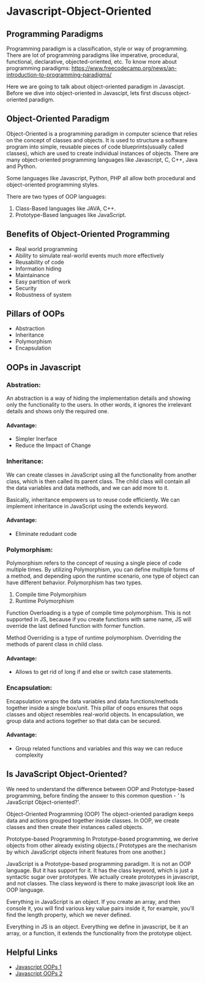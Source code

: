 # Javascript-Object-Oriented

## Programming Paradigms
Programming paradigm is a classification, style or way of programming. There are lot of programming paradigms like imperative, procedural, functional, declarative, 
objected-oriented, etc. 
To know more about programming paradigms: https://www.freecodecamp.org/news/an-introduction-to-programming-paradigms/

Here we are going to talk about object-oriented paradigm in Javascipt. Before we dive into object-oriented in Javascipt, lets first discuss object-oriented paradigm.

## Object-Oriented Paradigm
Object-Oriented is a programming paradigm in computer science that relies on the concept of classes and objects. It is used to structure a software program into simple, 
reusable pieces of code blueprints(usually called classes), which are used to create individual instances of objects. There are many object-oriented programming languages 
like Javascript, C, C++, Java and Python.

Some languages like Javascript, Python, PHP all allow both procedural and object-oriented programming styles.

There are two types of OOP languages:

1. Class-Based languages like JAVA, C++.
2. Prototype-Based languages like JavaScript.

## Benefits of Object-Oriented Programming
* Real world programming
* Ability to simulate real-world events much more effectively
* Reusability of code
* Information hiding
* Maintainance
* Easy partition of work
* Security
* Robustness of system

## Pillars of OOPs
* Abstraction
* Inheritance
* Polymorphism
* Encapsulation

## OOPs in Javascript
### Abstration: 
An abstraction is a way of hiding the implementation details and showing only the functionality to the users. In other words, it ignores the irrelevant details and shows only the required one.
#### Advantage:
* Simpler Inerface
* Reduce the Impact of Change
### Inheritance:
We can create classes in JavaScript using all the functionality from another class, which is then called its parent class. The child class will contain all the data variables and data methods, and we can add more to it.

Basically, inheritance empowers us to reuse code efficiently. We can implement inheritance in JavaScript using the extends keyword.
#### Advantage:
* Eliminate redudant code
### Polymorphism:
Polymorphism refers to the concept of reusing a single piece of code multiple times. By utilizing Polymorphism, you can define multiple forms of a method, and depending upon the runtime scenario, one type of object can have different behavior.
Polymorphism has two types.

1. Compile time Polymorphism
2. Runtime Polymorphism

Function Overloading is a type of compile time polymorphism. This is not supported in JS, because if you create functions with same name, JS will override the last defined function with former function.

Method Overriding is a type of runtime polymorphism. Overriding the methods of parent class in child class. 
#### Advantage:
* Allows to get rid of long if and else or switch case statements.
### Encapsulation: 
Encapsulation wraps the data variables and data functions/methods together inside a single box/unit. This pillar of oops ensures that oops classes and object resembles real-world objects. In encapsulation, we group data and actions together so that data can be secured.
#### Advantage:
* Group related functions and variables and this way we can reduce complexity

## Is JavaScript Object-Oriented?
We need to understand the difference between OOP and Prototype-based programming, before finding the answer to this common question - ' Is JavaScript Object-oriented?'.

Object-Oriented Programming (OOP) The object-oriented paradigm keeps data and actions grouped together inside classes. In OOP, we create classes and then create their instances called objects.

Prototype-based Programming In Prototype-based programming, we derive objects from other already existing objects.( Prototypes are the mechanism by which JavaScript objects inherit features from one another.)

JavaScript is a Prototype-based programming paradigm. It is not an OOP language. But it has support for it. It has the class keyword, which is just a syntactic sugar over prototypes. We actually create prototypes in javascript, and not classes. The class keyword is there to make javascript look like an OOP language.

Everything in JavaScript is an object. If you create an array, and then console it, you will find various key value pairs inside it, for example, you'll find the length property, which we never defined.

Everything in JS is an object. Everything we define in javascript, be it an array, or a function, it extends the functionality from the prototype object.

## Helpful Links

* [Javascript OOPs 1](https://www.scaler.com/topics/javascript/oops-in-javascript/)
* [Javascript OOPs 2](https://dev.to/nehal_mahida/oops-in-javascript-with-easy-to-understand-examples-2ppn)
